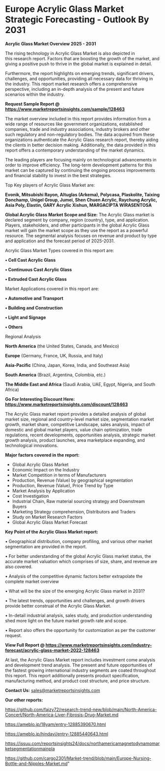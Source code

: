  # Europe Acrylic Glass Market Strategic Forecasting - Outlook By 2031

<Strong> Acrylic Glass Market Overview 2025 - 2031</strong>

The rising technology in Acrylic Glass Market is also depicted in this research report. Factors that are boosting the growth of the market, and giving a positive push to thrive in the global market is explained in detail.

Furthermore, the report highlights on emerging trends, significant drivers, challenges, and opportunities, providing all necessary data for thriving in the industry. This report market research offers a comprehensive perspective, including an in-depth analysis of the present and future scenarios within the industry.

<strong>Request Sample Report @ <a href=https://www.marketreportsinsights.com/sample/128463>https://www.marketreportsinsights.com/sample/128463</a></strong>

The market overview included in this report provides information from a wide range of resources like government organizations, established companies, trade and industry associations, industry brokers and other such regulatory and non-regulatory bodies. The data acquired from these organizations authenticate the Acrylic Glass research report, thereby aiding the clients in better decision making. Additionally, the data provided in this report offers a contemporary understanding of the market dynamics.

The leading players are focusing mainly on technological advancements in order to improve efficiency. The long-term development patterns for this market can be captured by continuing the ongoing process improvements and financial stability to invest in the best strategies.

Top Key players of Acrylic Glass Market are:

<strong>Evonik, Mitsubishi Rayon, Altuglas (Arkema), Polycasa, Plaskolite, Taixing Donchamp, Unigel Group, Jumei, Shen Chuen Acrylic, Raychung Acrylic, Asia Poly, Elastin, GARY Acrylic Xishun, MARGACIPTA WIRASENTOSA</strong>

<strong><b>Global Acrylic Glass Market Scope and Size:</b></strong>
The Acrylic Glass market is declared segment by company, region (country), type, and application. Players, stakeholders, and other participants in the global Acrylic Glass market will gain the market scope as they use the report as a powerful resource. The segmental analysis focuses on revenue and product by type and application and the forecast period of 2025-2031.

Acrylic Glass Market Types covered in this report are:

<strong>• Cell Cast Acrylic Glass

• Continuous Cast Acrylic Glass

• Extruded Cast Acrylic Glass</strong>

Market Applications covered in this report are:

<strong>• Automotive and Transport

• Building and Construction

• Light and Signage

• Others</strong> 

Regional Analysis

<strong>North America</strong> (the United States, Canada, and Mexico)

<strong>Europe</strong> (Germany, France, UK, Russia, and Italy)

<strong>Asia-Pacific</strong> (China, Japan, Korea, India, and Southeast Asia)

<strong>South America</strong> (Brazil, Argentina, Colombia, etc.)

<strong>The Middle East and Africa</strong> (Saudi Arabia, UAE, Egypt, Nigeria, and South Africa)

<strong>Go For Interesting Discount Here: <a href=https://www.marketreportsinsights.com/discount/128463>https://www.marketreportsinsights.com/discount/128463</a></strong>

The Acrylic Glass market report provides a detailed analysis of global market size, regional and country-level market size, segmentation market growth, market share, competitive Landscape, sales analysis, impact of domestic and global market players, value chain optimization, trade regulations, recent developments, opportunities analysis, strategic market growth analysis, product launches, area marketplace expanding, and technological innovations.

<strong><b>Major factors covered in the report:</b></strong>
<ul>
  <li>Global Acrylic Glass Market </li>
  <li>Economic Impact on the Industry</li>
  <li>Market Competition in terms of Manufacturers</li>
  <li>Production, Revenue (Value) by geographical segmentation</li>
  <li>Production, Revenue (Value), Price Trend by Type</li>
  <li>Market Analysis by Application</li>
  <li>Cost Investigation</li>
  <li>Industrial Chain, Raw material sourcing strategy and Downstream Buyers</li>
  <li>Marketing Strategy comprehension, Distributors and Traders</li>
  <li>Study on Market Research Factors</li>
  <li>Global Acrylic Glass Market Forecast</li>
</ul>

<strong><b>Key Point of the Acrylic Glass Market report:</b></strong>

• Geographical distribution, company profiling, and various other market segmentation are provided in the report.

• For better understanding of the global Acrylic Glass market status, the accurate market valuation which comprises of size, share, and revenue are also covered.

• Analysis of the competitive dynamic factors better extrapolate the complete market overview

• What will be the size of the emerging Acrylic Glass market in 2031?

• The latest trends, opportunities and challenges, and growth drivers provide better construal of the Acrylic Glass Market.

• In-detail industrial analysis, sales study, and production understanding shed more light on the future market growth rate and scope.

• Report also offers the opportunity for customization as per the customer request.

<strong><b>View Full Report @ <a href=https://www.marketreportsinsights.com/industry-forecast/acrylic-glass-market-2022-128463>https://www.marketreportsinsights.com/industry-forecast/acrylic-glass-market-2022-128463</a></b></strong>


At last, the Acrylic Glass Market report includes investment come analysis and development trend analysis. The present and future opportunities of the fastest growing international industry segments are coated throughout this report. This report additionally presents product specification, manufacturing method, and product cost structure, and price structure.

<strong>Contact Us:</strong>
sales@marketreportsinsights.com

<strong>Our other reports:</strong>

<a href=https://github.com/faizy72/research-trend-new/blob/main/North-America-Concert/North-America-Liver-Fibrosis-Drug-Market.md>https://github.com/faizy72/research-trend-new/blob/main/North-America-Concert/North-America-Liver-Fibrosis-Drug-Market.md</a>

<a href=https://ameblo.jp/18yam/entry-12885390670.html>https://ameblo.jp/18yam/entry-12885390670.html</a>

<a href=https://ameblo.jp/hindavi/entry-12885440643.html>https://ameblo.jp/hindavi/entry-12885440643.html</a>

<a href=https://issuu.com/reportsinsights24/docs/northamericamagnetodynamomarketsegmentationmainpla>https://issuu.com/reportsinsights24/docs/northamericamagnetodynamomarketsegmentationmainpla</a>

<a href=https://github.com/cargo2301/Market-trend/blob/main/Europe-Nursing-Bottle-and-Nipples-Market.md>https://github.com/cargo2301/Market-trend/blob/main/Europe-Nursing-Bottle-and-Nipples-Market.md</a>"
